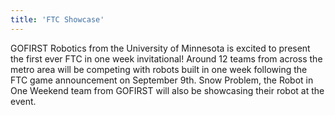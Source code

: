 ```yaml
---
title: 'FTC Showcase'
---
```


GOFIRST Robotics from the University of Minnesota is excited to present the first ever FTC in one week invitational! Around 12 teams from across the metro area will be competing with robots built in one week following the FTC game announcement on September 9th. Snow Problem, the Robot in One Weekend team from GOFIRST will also be showcasing their robot at the event.
